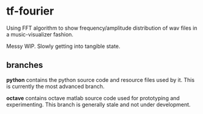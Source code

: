 # tf-fourier
Using FFT algorithm to show frequency/amplitude distribution of wav files in a music-visualizer fashion.

Messy WIP. Slowly getting into tangible state.

## branches
**python** contains the python source code and resource files used by it. This is currently the most advanced branch.

**octave** contains octave matlab source code used for prototyping and experimenting. This branch is generally stale and not under development.
